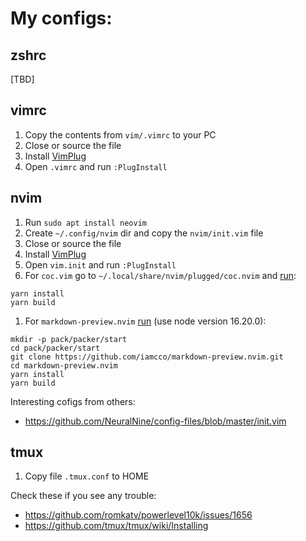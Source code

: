 # My configs:

## zshrc
[TBD]

## vimrc

1. Copy the contents from `vim/.vimrc` to your PC
1. Close or source the file
1. Install [VimPlug](https://github.com/junegunn/vim-plug#vim)
1. Open `.vimrc` and run `:PlugInstall`

## nvim

1. Run `sudo apt install neovim`
1. Create `~/.config/nvim` dir and copy the `nvim/init.vim` file
1. Close or source the file
1. Install [VimPlug](https://github.com/junegunn/vim-plug#neovim)
1. Open `vim.init` and run `:PlugInstall`
1. For `coc.vim` go to `~/.local/share/nvim/plugged/coc.nvim` and [run](https://github.com/neoclide/coc.nvim/issues/3258):
```
yarn install
yarn build
```
1. For `markdown-preview.nvim` [run](https://github.com/iamcco/markdown-preview.nvim) (use node version 16.20.0):
```
mkdir -p pack/packer/start
cd pack/packer/start
git clone https://github.com/iamcco/markdown-preview.nvim.git
cd markdown-preview.nvim
yarn install
yarn build
```


Interesting cofigs from others:
* https://github.com/NeuralNine/config-files/blob/master/init.vim

## tmux

1. Copy file `.tmux.conf` to HOME

Check these if you see any trouble:
* https://github.com/romkatv/powerlevel10k/issues/1656
* https://github.com/tmux/tmux/wiki/Installing
